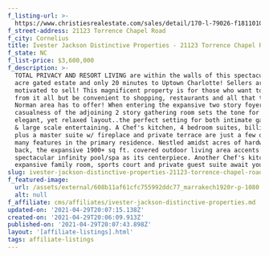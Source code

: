 ```yaml
---
f_listing-url: >-
  https://www.christiesrealestate.com/sales/detail/170-l-79026-f1811010242700009/21123-torrence-chapel-road-cornelius-nc-28031
f_street-address: 21123 Torrence Chapel Road
f_city: Cornelius
title: Ivester Jackson Distinctive Properties - 21123 Torrence Chapel Road
f_state: NC
f_list-price: $3,600,000
f_description: >-
  TOTAL PRIVACY AND RESORT LIVING are within the walls of this spectacular 5+
  acre gated estate and only 20 minutes to Uptown Charlotte! Sellers are
  motivated to sell! This magnificent property is for those who want to get away
  from it all but be convenient to shopping, restaurants and all that the Lake
  Norman area has to offer! When entering the expansive two story foyer, the
  casualness of the adjoining 2 story gathering room sets the tone for the
  elegant, yet relaxed layout..the perfect setting for both intimate gatherings
  & large scale entertaining. A Chef's kitchen, 4 bedroom suites, billiards room
  plus a master suite w/ fireplace and private terrace are just a few of the
  many features in the primary residence. Nestled amidst acres of hardwoods in
  back, the expansive 1900+ sq ft. covered outdoor living area accents the
  spectacular infinity pool/spa as its centerpiece. Another Chef's kitchen,
  expansive family room, sports court and private guest suite await your guests.
slug: ivester-jackson-distinctive-properties-21123-torrence-chapel-road
f_featured-image:
  url: /assets/external/608b11af61cfc755992ddc77_marrakech1920r-p-1080.jpeg
  alt: null
f_affiliate: cms/affiliates/ivester-jackson-distinctive-properties.md
updated-on: '2021-04-29T20:07:15.138Z'
created-on: '2021-04-29T20:06:09.913Z'
published-on: '2021-04-29T20:07:43.898Z'
layout: '[affiliate-listings].html'
tags: affiliate-listings
---
```




